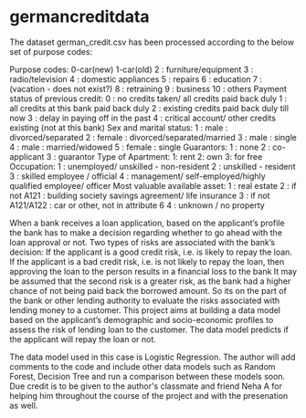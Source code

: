 # germancreditdata
The dataset german_credit.csv has been processed according to the below set of purpose codes: 

Purpose codes:
    0-car(new)
    1-car(old)
    2 : furniture/equipment 
    3 : radio/television 
    4 : domestic appliances 
    5 : repairs 
    6 : education 
    7 : (vacation - does not exist?) 
    8 : retraining 
    9 : business 
    10 : others
Payment status of previous credit:
    0 : no credits taken/ all credits paid back duly 
    1 : all credits at this bank paid back duly 
    2 : existing credits paid back duly till now 
    3 : delay in paying off in the past 
    4 : critical account/ other credits existing (not at this bank) 
Sex and marital status:
    1 : male : divorced/separated 
    2 : female : divorced/separated/married 
    3 : male : single 
    4 : male : married/widowed 
    5 : female : single 
Guarantors:
    1 : none 
    2 : co-applicant 
    3 : guarantor 
Type of Apartment:
    1: rent
    2: own
    3: for free
Occupation:
    1 : unemployed/ unskilled - non-resident 
    2 : unskilled - resident 
    3 : skilled employee / official 
    4 : management/ self-employed/highly qualified employee/ officer 
Most valuable available asset:
    1 : real estate 
    2 : if not A121 : building society savings agreement/ life insurance 
    3 : if not A121/A122 : car or other, not in attribute 6 
    4 : unknown / no property
    
    
    
When a bank receives a loan application, based on the applicant’s profile the bank has to make a decision regarding whether to go ahead with the loan approval or not. Two types of risks are associated with the bank’s decision:
If the applicant is a good credit risk, i.e. is likely to repay the loan.
If the applicant is a bad credit risk, i.e. is not likely to repay the loan, then approving the loan to the person results in a financial loss to the bank
It may be assumed that the second risk is a greater risk, as the bank had a higher chance of not being paid back the borrowed amount. So its on the part of the bank or other lending authority to evaluate the risks associated with lending money to a customer.
This project aims at building a data model based on the applicant’s demographic and socio-economic profiles to assess the risk of lending loan to the customer. The data model predicts if the applicant will repay the loan or not.


The data model used in this case is Logistic Regression. 
The author will add comments to the code and include other data models such as Random Forest, Decision Tree and run a comparison between these models soon.
Due credit is to be given to the author's classmate and friend Neha A for helping him throughout the course of the project and with the presenation as well.
